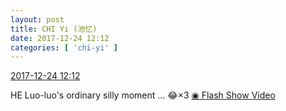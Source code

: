```yaml
---
layout: post
title: CHI Yi (池忆)
date: 2017-12-24 12:12
categories: [ 'chi-yi' ]
---
```


<div class="weibo-info">
  <a href="https://weibo.com/6117581836/FB75YwAPO">2017-12-24 12:12</a>
</div>

HE Luo-luo's ordinary silly moment … :joy:×3 [◉ Flash Show Video](https://www.miaopai.com/show/Zx~I8wSrN6swQtAyIsO1Lds9M~3Z39SJnboNyQ__.htm)
